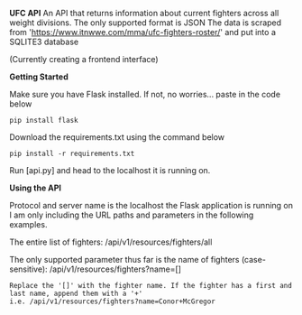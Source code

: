 **UFC API**
An API that returns information about current fighters across all weight divisions. 
The only supported format is JSON
The data is scraped from 'https://www.itnwwe.com/mma/ufc-fighters-roster/' and put into a SQLITE3 database

(Currently creating a frontend interface)

**Getting Started**

Make sure you have Flask installed. 
If not, no worries... paste in the code below
```
pip install flask
```
Download the requirements.txt using the command below
```
pip install -r requirements.txt
```
Run [api.py] and head to the localhost it is running on.

**Using the API**

Protocol and server name is the localhost the Flask application is running on
I am only including the URL paths and parameters in the following examples.

The entire list of fighters:
    /api/v1/resources/fighters/all

The only supported parameter thus far is the name of fighters (case-sensitive):
    /api/v1/resources/fighters?name=[]
    
    Replace the '[]' with the fighter name. If the fighter has a first and last name, append them with a '+'
    i.e. /api/v1/resources/fighters?name=Conor+McGregor
